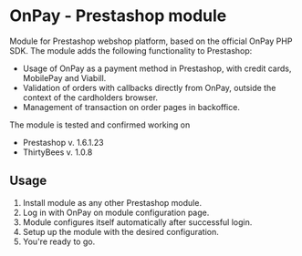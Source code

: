 # OnPay - Prestashop module

Module for Prestashop webshop platform, based on the official OnPay PHP SDK.
The module adds the following functionality to Prestashop:
- Usage of OnPay as a payment method in Prestashop, with credit cards, MobilePay and Viabill.
- Validation of orders with callbacks directly from OnPay, outside the context of the cardholders browser.
- Management of transaction on order pages in backoffice.

The module is tested and confirmed working on 
- Prestashop v. 1.6.1.23 
- ThirtyBees v. 1.0.8

## Usage
1. Install module as any other Prestashop module.
2. Log in with OnPay on module configuration page.
3. Module configures itself automatically after successful login.
4. Setup up the module with the desired configuration.
5. You're ready to go.
